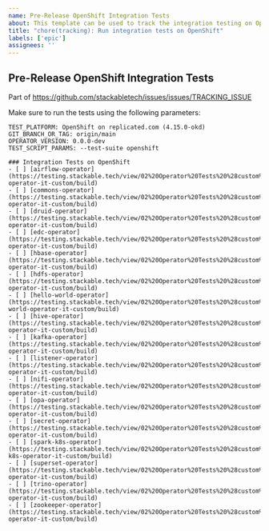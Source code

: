 ```yaml
---
name: Pre-Release OpenShift Integration Tests
about: This template can be used to track the integration testing on OpenShift leading up to the next Stackable release
title: "chore(tracking): Run integration tests on OpenShift"
labels: ['epic']
assignees: ''
---
```


<!--
    Make sure to update the link in '.github/ISSUE_TEMPLATE/release.md' when
    you change the front matter above.
-->

<!--
    DO NOT REMOVE THIS COMMENT. It is intended for people who might copy/paste from the previous release issue.
    This was created by an issue template: https://github.com/stackabletech/issues/issues/new/choose.
-->

## Pre-Release OpenShift Integration Tests

Part of <https://github.com/stackabletech/issues/issues/TRACKING_ISSUE>

Make sure to run the tests using the following parameters:

```
TEST_PLATFORM: OpenShift on replicated.com (4.15.0-okd)
GIT_BRANCH_OR_TAG: origin/main
OPERATOR_VERSION: 0.0.0-dev
TEST_SCRIPT_PARAMS: --test-suite openshift
```

<!--
    The following list was generated by:

    # go to the stackable-templating repository, then run:
    yq '.repositories[].name' config/repositories.yaml \
    | sort \
    | xargs -I {} echo "- [ ] [{}](https://testing.stackable.tech/view/02%20Operator%20Tests%20%28custom%29/job/{}-it-custom/build)"
-->

```[tasklist]
### Integration Tests on OpenShift
- [ ] [airflow-operator](https://testing.stackable.tech/view/02%20Operator%20Tests%20%28custom%29/job/airflow-operator-it-custom/build)
- [ ] [commons-operator](https://testing.stackable.tech/view/02%20Operator%20Tests%20%28custom%29/job/commons-operator-it-custom/build)
- [ ] [druid-operator](https://testing.stackable.tech/view/02%20Operator%20Tests%20%28custom%29/job/druid-operator-it-custom/build)
- [ ] [edc-operator](https://testing.stackable.tech/view/02%20Operator%20Tests%20%28custom%29/job/edc-operator-it-custom/build)
- [ ] [hbase-operator](https://testing.stackable.tech/view/02%20Operator%20Tests%20%28custom%29/job/hbase-operator-it-custom/build)
- [ ] [hdfs-operator](https://testing.stackable.tech/view/02%20Operator%20Tests%20%28custom%29/job/hdfs-operator-it-custom/build)
- [ ] [hello-world-operator](https://testing.stackable.tech/view/02%20Operator%20Tests%20%28custom%29/job/hello-world-operator-it-custom/build)
- [ ] [hive-operator](https://testing.stackable.tech/view/02%20Operator%20Tests%20%28custom%29/job/hive-operator-it-custom/build)
- [ ] [kafka-operator](https://testing.stackable.tech/view/02%20Operator%20Tests%20%28custom%29/job/kafka-operator-it-custom/build)
- [ ] [listener-operator](https://testing.stackable.tech/view/02%20Operator%20Tests%20%28custom%29/job/listener-operator-it-custom/build)
- [ ] [nifi-operator](https://testing.stackable.tech/view/02%20Operator%20Tests%20%28custom%29/job/nifi-operator-it-custom/build)
- [ ] [opa-operator](https://testing.stackable.tech/view/02%20Operator%20Tests%20%28custom%29/job/opa-operator-it-custom/build)
- [ ] [secret-operator](https://testing.stackable.tech/view/02%20Operator%20Tests%20%28custom%29/job/secret-operator-it-custom/build)
- [ ] [spark-k8s-operator](https://testing.stackable.tech/view/02%20Operator%20Tests%20%28custom%29/job/spark-k8s-operator-it-custom/build)
- [ ] [superset-operator](https://testing.stackable.tech/view/02%20Operator%20Tests%20%28custom%29/job/superset-operator-it-custom/build)
- [ ] [trino-operator](https://testing.stackable.tech/view/02%20Operator%20Tests%20%28custom%29/job/trino-operator-it-custom/build)
- [ ] [zookeeper-operator](https://testing.stackable.tech/view/02%20Operator%20Tests%20%28custom%29/job/zookeeper-operator-it-custom/build)
```
